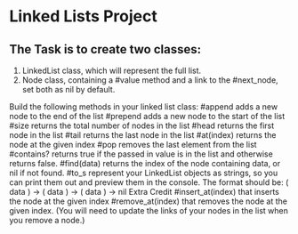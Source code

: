 # Linked Lists Project

## The Task is to create two classes:
  1. LinkedList class, which will represent the full list.
  2. Node class, containing a #value method and a link to the #next_node, set both as nil by default.

Build the following methods in your linked list class:
  #append adds a new node to the end of the list
  #prepend adds a new node to the start of the list
  #size returns the total number of nodes in the list
  #head returns the first node in the list
  #tail returns the last node in the list
  #at(index) returns the node at the given index
  #pop removes the last element from the list
  #contains? returns true if the passed in value is in the list and otherwise returns false.
  #find(data) returns the index of the node containing data, or nil if not found.
  #to_s represent your LinkedList objects as strings, so you can print them out and preview them in the console. The format should be: ( data ) -> ( data ) -> ( data ) -> nil
  Extra Credit
  #insert_at(index) that inserts the node at the given index
  #remove_at(index) that removes the node at the given index. (You will need to update the links of your nodes in the list when you remove a node.)
